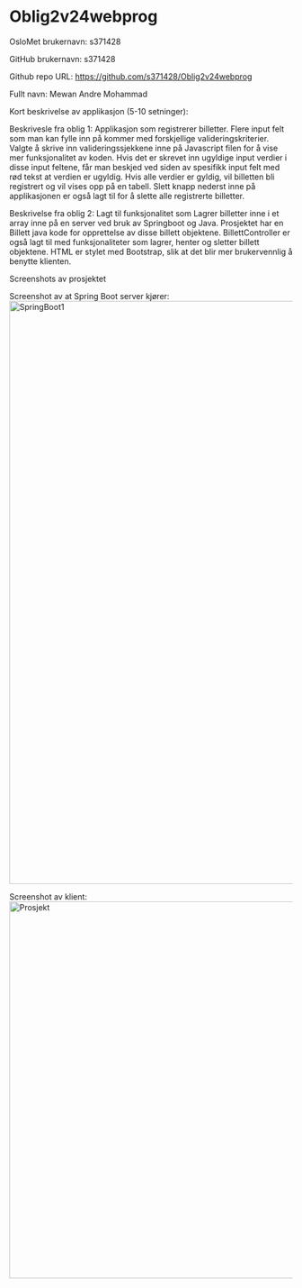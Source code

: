 # Oblig2v24webprog

OsloMet brukernavn: s371428

GitHub brukernavn: s371428

Github repo URL: https://github.com/s371428/Oblig2v24webprog

Fullt navn: Mewan Andre Mohammad

Kort beskrivelse av applikasjon (5-10 setninger):

Beskrivesle fra oblig 1: Applikasjon som registrerer billetter. Flere input felt som man kan fylle inn på kommer med forskjellige valideringskriterier. Valgte å skrive inn valideringssjekkene inne på Javascript filen for å vise mer funksjonalitet av koden. Hvis det er skrevet inn ugyldige input verdier i disse input feltene, får man beskjed ved siden av spesifikk input felt med rød tekst at verdien er ugyldig. Hvis alle verdier er gyldig, vil billetten bli registrert og vil vises opp på en tabell. Slett knapp nederst inne på applikasjonen er også lagt til for å slette alle registrerte billetter.

Beskrivelse fra oblig 2: Lagt til funksjonalitet som Lagrer billetter inne i et array inne på en server ved bruk av Springboot og Java. Prosjektet har en Billett java kode for opprettelse av disse billett objektene. BillettController er også lagt til med funksjonaliteter som lagrer, henter og sletter billett objektene. HTML er stylet med Bootstrap, slik at det blir mer brukervennlig å benytte klienten.

Screenshots av prosjektet

Screenshot av at Spring Boot server kjører:
<img width="1035" alt="SpringBoot1" src="https://github.com/s371428/Oblig2v24webprog/assets/143275500/2de54fe5-f7fc-477a-8ea2-2d532bcc47e6"></br>

Screenshot av klient:
<br>
<img width="669" alt="Prosjekt" src="https://github.com/s371428/Oblig2v24webprog/assets/143275500/65f9a1bd-f160-4acd-abf3-be47f229cf6d">

